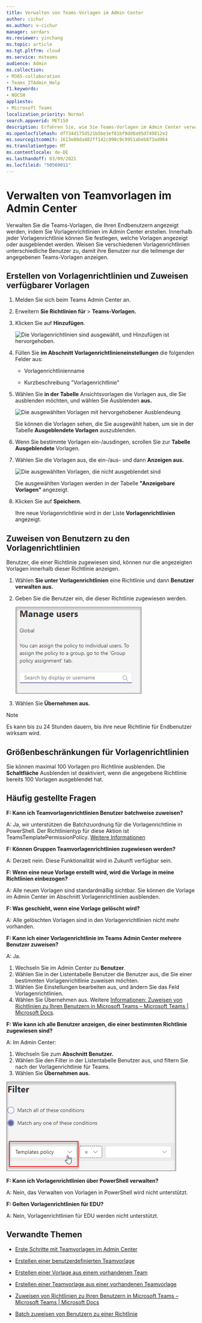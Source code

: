 ```yaml
---
title: Verwalten von Teams-Vorlagen im Admin Center
author: cichur
ms.author: v-cichur
manager: serdars
ms.reviewer: yinchang
ms.topic: article
ms.tgt.pltfrm: cloud
ms.service: msteams
audience: Admin
ms.collection:
- M365-collaboration
- Teams_ITAdmin_Help
f1.keywords:
- NOCSH
appliesto:
- Microsoft Teams
localization_priority: Normal
search.appverid: MET150
description: Erfahren Sie, wie Sie Teams-Vorlagen im Admin Center verwalten.
ms.openlocfilehash: df734d175d521b5be3ef81bf9dd8a95d749812e2
ms.sourcegitcommit: 1613e08da482ff142c990c9c9951abeb873ad964
ms.translationtype: MT
ms.contentlocale: de-DE
ms.lasthandoff: 03/09/2021
ms.locfileid: "50569011"
---
```

# <a name="manage-team-templates-in-the-admin-center"></a>Verwalten von Teamvorlagen im Admin Center

Verwalten Sie die Teams-Vorlagen, die Ihren Endbenutzern angezeigt werden, indem Sie Vorlagenrichtlinien im Admin Center erstellen. Innerhalb jeder Vorlagenrichtlinie können Sie festlegen, welche Vorlagen angezeigt oder ausgeblendet werden.
Weisen Sie verschiedenen Vorlagenrichtlinien unterschiedliche Benutzer zu, damit ihre Benutzer nur die teilmenge der angegebenen Teams-Vorlagen anzeigen.

## <a name="create-template-policies-and-assign-available-templates"></a>Erstellen von Vorlagenrichtlinien und Zuweisen verfügbarer Vorlagen

1. Melden Sie sich beim Teams Admin Center an.

2. Erweitern **Sie Richtlinien für**  >  **Teams-Vorlagen.**

3. Klicken Sie auf **Hinzufügen**.

    ![Die Vorlagenrichtlinien sind ausgewählt, und Hinzufügen ist hervorgehoben.](media/template-policies-1.png)

1. Füllen Sie **im Abschnitt Vorlagenrichtlinieneinstellungen** die folgenden Felder aus:

    - Vorlagenrichtlinienname

    - Kurzbeschreibung "Vorlagenrichtlinie"

2. Wählen Sie **in der Tabelle** Ansichtsvorlagen die Vorlagen aus, die Sie ausblenden möchten, und wählen Sie Ausblenden **aus.**

    ![Die ausgewählten Vorlagen mit hervorgehobener Ausblendeung](media/template-policies-2.png)

    Sie können die Vorlagen sehen, die Sie ausgewählt haben, um sie in der Tabelle **Ausgeblendete Vorlagen** auszublenden.

1. Wenn Sie bestimmte Vorlagen ein-/ausdingen, scrollen Sie zur **Tabelle Ausgeblendete** Vorlagen.

1. Wählen Sie die Vorlagen aus, die ein-/aus- und dann **Anzeigen aus.**

   ![Die ausgewählten Vorlagen, die nicht ausgeblendet sind](media/template-policies-3.png)

   Die ausgewählten Vorlagen werden in der Tabelle **"Anzeigebare Vorlagen"** angezeigt.
3. Klicken Sie auf **Speichern**.

   Ihre neue Vorlagenrichtlinie wird in der Liste **Vorlagenrichtlinien** angezeigt.

## <a name="assign-users-to-the-template-policies"></a>Zuweisen von Benutzern zu den Vorlagenrichtlinien

Benutzer, die einer Richtlinie zugewiesen sind, können nur die angezeigten Vorlagen innerhalb dieser Richtlinie anzeigen.

1. Wählen **Sie unter Vorlagenrichtlinien** eine Richtlinie und dann **Benutzer verwalten aus.**

2. Geben Sie die Benutzer ein, die dieser Richtlinie zugewiesen werden.

   ![Zuweisen von Benutzern zu einer Vorlagenrichtlinie](media/template-policies-4.png)

3. Wählen Sie **Übernehmen aus.**

> [!Note]
> Es kann bis zu 24 Stunden dauern, bis ihre neue Richtlinie für Endbenutzer wirksam wird.

## <a name="size-limits-for-template-policies"></a>Größenbeschränkungen für Vorlagenrichtlinien

Sie können maximal 100 Vorlagen pro Richtlinie ausblenden. Die **Schaltfläche** Ausblenden ist deaktiviert, wenn die angegebene Richtlinie bereits 100 Vorlagen ausgeblendet hat.

## <a name="frequently-asked-questions"></a>Häufig gestellte Fragen

**F: Kann ich Teamvorlagenrichtlinien Benutzer batchweise zuweisen?**
  
A: Ja, wir unterstützen die Batchzuordnung für die Vorlagenrichtlinie in PowerShell. Der Richtlinientyp für diese Aktion ist TeamsTemplatePermissionPolicy. [Weitere Informationen](https://docs.microsoft.com/powershell/module/teams/new-csbatchpolicyassignmentoperation?view=teams-ps)

**F: Können Gruppen Teamvorlagenrichtlinien zugewiesen werden?**

A: Derzeit nein. Diese Funktionalität wird in Zukunft verfügbar sein.

**F: Wenn eine neue Vorlage erstellt wird, wird die Vorlage in meine Richtlinien einbezogen?**

A: Alle neuen Vorlagen sind standardmäßig sichtbar. Sie können die Vorlage im Admin Center im Abschnitt Vorlagenrichtlinien ausblenden.

**F: Was geschieht, wenn eine Vorlage gelöscht wird?**

A: Alle gelöschten Vorlagen sind in den Vorlagenrichtlinien nicht mehr vorhanden.

**F: Kann ich einer Vorlagenrichtlinie im Teams Admin Center mehrere Benutzer zuweisen?**

A: Ja.

1. Wechseln Sie im Admin Center zu **Benutzer**.
1. Wählen Sie in der Listentabelle Benutzer die Benutzer aus, die Sie einer bestimmten Vorlagenrichtlinie zuweisen möchten.
1. Wählen Sie Einstellungen bearbeiten aus, und ändern Sie das Feld Vorlagenrichtlinien.
1. Wählen Sie Übernehmen aus.
   Weitere [Informationen: Zuweisen von Richtlinien zu Ihren Benutzern in Microsoft Teams – Microsoft Teams \| Microsoft Docs](https://docs.microsoft.com/microsoftteams/assign-policies#assign-a-policy-to-a-batch-of-users).

**F: Wie kann ich alle Benutzer anzeigen, die einer bestimmten Richtlinie zugewiesen sind?**

A: Im Admin Center:

1. Wechseln Sie zum **Abschnitt Benutzer.**
2. Wählen Sie den Filter in der Listentabelle Benutzer aus, und filtern Sie nach der Vorlagenrichtlinie für Teams.
3. Wählen Sie **Übernehmen aus.**

![Ausgewählte Vorlagenrichtlinie und Anzeigen von Benutzern](media/template-policies-5.png)

**F: Kann ich Vorlagenrichtlinien über PowerShell verwalten?**

A: Nein, das Verwalten von Vorlagen in PowerShell wird nicht unterstützt.

**F: Gelten Vorlagenrichtlinien für EDU?**

A: Nein, Vorlagenrichtlinien für EDU werden nicht unterstützt.

## <a name="related-topics"></a>Verwandte Themen

- [Erste Schritte mit Teamvorlagen im Admin Center](https://docs.microsoft.com/MicrosoftTeams/get-started-with-teams-templates-in-the-admin-console)

- [Erstellen einer benutzerdefinierten Teamvorlage](https://docs.microsoft.com/MicrosoftTeams/create-a-team-template)

- [Erstellen einer Vorlage aus einem vorhandenen Team](https://docs.microsoft.com/MicrosoftTeams/create-template-from-existing-team)

- [Erstellen einer Teamvorlage aus einer vorhandenen Teamvorlage](https://docs.microsoft.com/MicrosoftTeams/create-template-from-existing-template)

- [Zuweisen von Richtlinien zu Ihren Benutzern in Microsoft Teams – Microsoft Teams \| Microsoft Docs](https://docs.microsoft.com/microsoftteams/assign-policies)

- [Batch zuweisen von Benutzern zu einer Richtlinie](https://docs.microsoft.com/powershell/module/teams/new-csbatchpolicyassignmentoperation?view=teams-ps)
